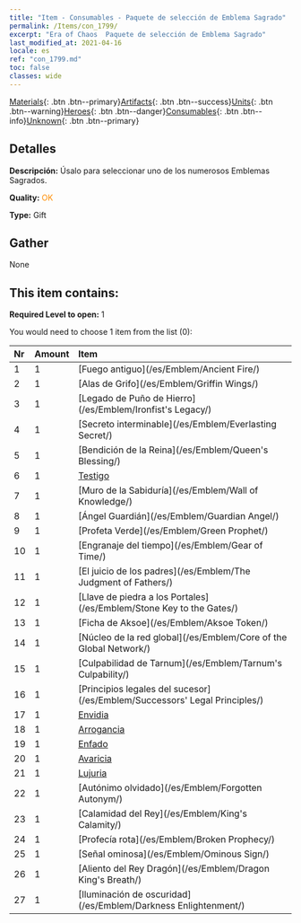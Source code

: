 ```yaml
---
title: "Item - Consumables - Paquete de selección de Emblema Sagrado"
permalink: /Items/con_1799/
excerpt: "Era of Chaos  Paquete de selección de Emblema Sagrado"
last_modified_at: 2021-04-16
locale: es
ref: "con_1799.md"
toc: false
classes: wide
---
```

 [Materials](/es/Items/){: .btn .btn--primary}[Artifacts](/es/Items/Artifacts/){: .btn .btn--success}[Units](/es/Items/Units/){: .btn .btn--warning}[Heroes](/es/Items/Heroes/){: .btn .btn--danger}[Consumables](/es/Items/Consumables/){: .btn .btn--info}[Unknown](/es/Items/Unknown/){: .btn .btn--primary}

## Detalles
 **Descripción:** Úsalo para seleccionar uno de los numerosos Emblemas Sagrados.

 **Quality:** <span style="color: #FF8C00">OK</span>

 **Type:** Gift

## Gather

  None

## This item contains:

 **Required Level to open:** 1

 You would need to choose 1 item from the list (0):

  | Nr | Amount |     Item    |
  |:---|:-------|:------------|
  | 1 | 1 | [Fuego antiguo](/es/Emblem/Ancient Fire/) |  | 
  | 2 | 1 | [Alas de Grifo](/es/Emblem/Griffin Wings/) |  | 
  | 3 | 1 | [Legado de Puño de Hierro](/es/Emblem/Ironfist's Legacy/) |  | 
  | 4 | 1 | [Secreto interminable](/es/Emblem/Everlasting Secret/) |  | 
  | 5 | 1 | [Bendición de la Reina](/es/Emblem/Queen's Blessing/) |  | 
  | 6 | 1 | [Testigo](/es/Emblem/Witness/) |  | 
  | 7 | 1 | [Muro de la Sabiduría](/es/Emblem/Wall of Knowledge/) |  | 
  | 8 | 1 | [Ángel Guardián](/es/Emblem/Guardian Angel/) |  | 
  | 9 | 1 | [Profeta Verde](/es/Emblem/Green Prophet/) |  | 
  | 10 | 1 | [Engranaje del tiempo](/es/Emblem/Gear of Time/) |  | 
  | 11 | 1 | [El juicio de los padres](/es/Emblem/The Judgment of Fathers/) |  | 
  | 12 | 1 | [Llave de piedra a los Portales](/es/Emblem/Stone Key to the Gates/) |  | 
  | 13 | 1 | [Ficha de Aksoe](/es/Emblem/Aksoe Token/) |  | 
  | 14 | 1 | [Núcleo de la red global](/es/Emblem/Core of the Global Network/) |  | 
  | 15 | 1 | [Culpabilidad de Tarnum](/es/Emblem/Tarnum's Culpability/) |  | 
  | 16 | 1 | [Principios legales del sucesor](/es/Emblem/Successors' Legal Principles/) |  | 
  | 17 | 1 | [Envidia](/es/Emblem/Jealousy/) |  | 
  | 18 | 1 | [Arrogancia](/es/Emblem/Arrogance/) |  | 
  | 19 | 1 | [Enfado](/es/Emblem/Anger/) |  | 
  | 20 | 1 | [Avaricia](/es/Emblem/Greed/) |  | 
  | 21 | 1 | [Lujuria](/es/Emblem/Lust/) |  | 
  | 22 | 1 | [Autónimo olvidado](/es/Emblem/Forgotten Autonym/) |  | 
  | 23 | 1 | [Calamidad del Rey](/es/Emblem/King's Calamity/) |  | 
  | 24 | 1 | [Profecía rota](/es/Emblem/Broken Prophecy/) |  | 
  | 25 | 1 | [Señal ominosa](/es/Emblem/Ominous Sign/) |  | 
  | 26 | 1 | [Aliento del Rey Dragón](/es/Emblem/Dragon King's Breath/) |  | 
  | 27 | 1 | [Iluminación de oscuridad](/es/Emblem/Darkness Enlightenment/) |  | 
